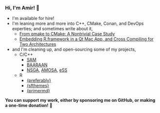 ### Hi, I'm Amir! 👋

- I'm available for hire!
- I'm leaning more and more into C++, CMake, Conan, and DevOps experties; and sometimes write about it,
  - [From qmake to CMake: A Nontrivial Case Study](http://amirmasoudabdol.name/qmake-to-cmake/)
  - [Embedding R.framework in a Qt Mac App, and Cross Compiling for Two Architectures](http://amirmasoudabdol.name/embedding-rframework-in-a-qt-mac-app-and-cross-compiling-for-two-architectures/)
- and I'm cleaning up, and open-sourcing some of my projects, 
  - C/C++
    - [SAM](https://github.com/amirmasoudabdol/sam)
    - [BAARAAN](https://github.com/amirmasoudabdol/baaraan)
    - [NSGA](https://github.com/amirmasoudabdol/nsga2), [AMOSA](https://github.com/amirmasoudabdol/amosa), [eSS](https://github.com/amirmasoudabdol/eSS)
  - R 
    - [{preferably}](https://github.com/amirmasoudabdol/preferably)
    - [{sfthemes}](https://github.com/amirmasoudabdol/sfthemes)
    - [{primermd}](https://github.com/amirmasoudabdol/primermd)

**You can support my work, either by sponsoring me on GitHub, or making a one-time donation!** 💖

<!--
**amirmasoudabdol/amirmasoudabdol** is a ✨ _special_ ✨ repository because its `README.md` (this file) appears on your GitHub profile.

Here are some ideas to get you started:

- 🔭 I’m currently working on ...
- 🌱 I’m currently learning ...
- 👯 I’m looking to collaborate on ...
- 🤔 I’m looking for help with ...
- 💬 Ask me about ...
- 📫 How to reach me: ...
- 😄 Pronouns: ...
- ⚡ Fun fact: ...
-->
